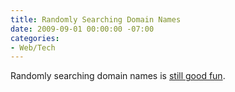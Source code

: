 ```yaml
---
title: Randomly Searching Domain Names
date: 2009-09-01 00:00:00 -07:00
categories:
- Web/Tech
---
```


<p>Randomly searching domain names is <a href="http://www.mrinspector.net/">still good fun</a>.</p>
